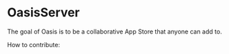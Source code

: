 # OasisServer
The goal of Oasis is to be a collaborative App Store that anyone can add to.

How to contribute:
